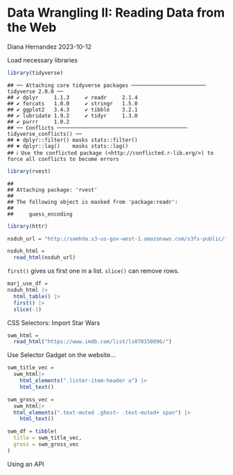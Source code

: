 Data Wrangling II: Reading Data from the Web
================
Diana Hernandez
2023-10-12

Load necessary libraries

``` r
library(tidyverse)
```

    ## ── Attaching core tidyverse packages ──────────────────────── tidyverse 2.0.0 ──
    ## ✔ dplyr     1.1.3     ✔ readr     2.1.4
    ## ✔ forcats   1.0.0     ✔ stringr   1.5.0
    ## ✔ ggplot2   3.4.3     ✔ tibble    3.2.1
    ## ✔ lubridate 1.9.2     ✔ tidyr     1.3.0
    ## ✔ purrr     1.0.2     
    ## ── Conflicts ────────────────────────────────────────── tidyverse_conflicts() ──
    ## ✖ dplyr::filter() masks stats::filter()
    ## ✖ dplyr::lag()    masks stats::lag()
    ## ℹ Use the conflicted package (<http://conflicted.r-lib.org/>) to force all conflicts to become errors

``` r
library(rvest)
```

    ## 
    ## Attaching package: 'rvest'
    ## 
    ## The following object is masked from 'package:readr':
    ## 
    ##     guess_encoding

``` r
library(httr)
```

``` r
nsduh_url = "http://samhda.s3-us-gov-west-1.amazonaws.com/s3fs-public/field-uploads/2k15StateFiles/NSDUHsaeShortTermCHG2015.htm"

nsduh_html = 
  read_html(nsduh_url)
```

`first()` gives us first one in a list. `slice()` can remove rows.

``` r
marj_use_df =
nsduh_html |>
  html_table() |>
  first() |>
  slice(-1)
```

CSS Selectors: Import Star Wars

``` r
swm_html = 
  read_html("https://www.imdb.com/list/ls070150896/")
```

Use Selector Gadget on the website…

``` r
swm_title_vec = 
  swm_html|>
    html_elements(".lister-item-header a") |>
    html_text()

swm_gross_vec = 
  swm_html|>
  html_elements(".text-muted .ghost~ .text-muted+ span") |>
    html_text()

swm_df = tibble(
  title = swm_title_vec,
  gross = swm_gross_vec
)
```

Using an API
